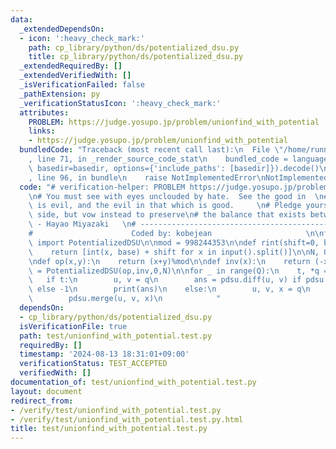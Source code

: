 ```yaml
---
data:
  _extendedDependsOn:
  - icon: ':heavy_check_mark:'
    path: cp_library/python/ds/potentialized_dsu.py
    title: cp_library/python/ds/potentialized_dsu.py
  _extendedRequiredBy: []
  _extendedVerifiedWith: []
  _isVerificationFailed: false
  _pathExtension: py
  _verificationStatusIcon: ':heavy_check_mark:'
  attributes:
    PROBLEM: https://judge.yosupo.jp/problem/unionfind_with_potential
    links:
    - https://judge.yosupo.jp/problem/unionfind_with_potential
  bundledCode: "Traceback (most recent call last):\n  File \"/home/runner/.local/lib/python3.10/site-packages/onlinejudge_verify/documentation/build.py\"\
    , line 71, in _render_source_code_stat\n    bundled_code = language.bundle(stat.path,\
    \ basedir=basedir, options={'include_paths': [basedir]}).decode()\n  File \"/home/runner/.local/lib/python3.10/site-packages/onlinejudge_verify/languages/python.py\"\
    , line 96, in bundle\n    raise NotImplementedError\nNotImplementedError\n"
  code: "# verification-helper: PROBLEM https://judge.yosupo.jp/problem/unionfind_with_potential\n\
    \n# You must see with eyes unclouded by hate.  See the good in  \n# that which\
    \ is evil, and the evil in that which is good.     \n# Pledge yourself to neither\
    \ side, but vow instead to preserve\n# the balance that exists between the two.\
    \ - Hayao Miyazaki   \n# ------------------------------------------------------------\n\
    #                      Coded by: kobejean                     \n\nfrom cp_library.python.ds.potentialized_dsu\
    \ import PotentializedDSU\n\nmod = 998244353\n\ndef rint(shift=0, base=10):\n\
    \    return [int(x, base) + shift for x in input().split()]\n\nN, Q = rint()\n\
    \ndef op(x,y):\n    return (x+y)%mod\n\ndef inv(x):\n    return (-x)%mod\n\npdsu\
    \ = PotentializedDSU(op,inv,0,N)\n\nfor _ in range(Q):\n    t, *q = rint()\n \
    \   if t:\n        u, v = q\n        ans = pdsu.diff(u, v) if pdsu.same(u, v)\
    \ else -1\n        print(ans)\n    else:\n        u, v, x = q\n        print(int(pdsu.consistent(u,v,x)))\n\
    \        pdsu.merge(u, v, x)\n            "
  dependsOn:
  - cp_library/python/ds/potentialized_dsu.py
  isVerificationFile: true
  path: test/unionfind_with_potential.test.py
  requiredBy: []
  timestamp: '2024-08-13 18:31:01+09:00'
  verificationStatus: TEST_ACCEPTED
  verifiedWith: []
documentation_of: test/unionfind_with_potential.test.py
layout: document
redirect_from:
- /verify/test/unionfind_with_potential.test.py
- /verify/test/unionfind_with_potential.test.py.html
title: test/unionfind_with_potential.test.py
---
```

